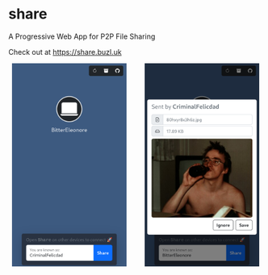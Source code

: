 # share
A Progressive Web App for P2P File Sharing

Check out at https://share.buzl.uk

<p align="center">
  <img alt="ss1" src="images/screenshot_1.png" width="45%">
&nbsp; &nbsp; &nbsp; &nbsp;
  <img alt="ss2" src="images/screenshot_2.png" width="45%">
</p>